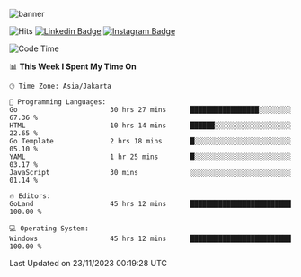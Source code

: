 ![banner](https://readme-typing-svg.herokuapp.com/?lines=Hello,+There!+👋;This+is+ryanbekhen....;Nice+to+meet+you!&center=false)

![Hits](https://hits.seeyoufarm.com/api/count/incr/badge.svg?url=https%3A%2F%2Fgithub.com%2Fryanbekhen%2Fhit-counter&count_bg=%2379C83D&title_bg=%23555555&icon=github.svg&icon_color=%23E7E7E7&title=Provile+views&edge_flat=true)
[![Linkedin Badge](https://img.shields.io/badge/-LinkedIn-0e76a8?style=flat-square&logo=Linkedin&logoColor=white)](https://linkedin.com/in/ryanbekhen)
[![Instagram Badge](https://img.shields.io/badge/-Instagram-e4405f?style=flat-square&logo=Instagram&logoColor=white)](https://instagram.com/ryanbekhen.dev/)

<!--START_SECTION:waka-->
![Code Time](http://img.shields.io/badge/Code%20Time-883%20hrs%2022%20mins-blue)

📊 **This Week I Spent My Time On** 

```text
🕑︎ Time Zone: Asia/Jakarta

💬 Programming Languages: 
Go                       30 hrs 27 mins      █████████████████░░░░░░░░   67.36 % 
HTML                     10 hrs 14 mins      ██████░░░░░░░░░░░░░░░░░░░   22.65 % 
Go Template              2 hrs 18 mins       █░░░░░░░░░░░░░░░░░░░░░░░░   05.10 % 
YAML                     1 hr 25 mins        █░░░░░░░░░░░░░░░░░░░░░░░░   03.17 % 
JavaScript               30 mins             ░░░░░░░░░░░░░░░░░░░░░░░░░   01.14 % 

🔥 Editors: 
GoLand                   45 hrs 12 mins      █████████████████████████   100.00 % 

💻 Operating System: 
Windows                  45 hrs 12 mins      █████████████████████████   100.00 % 
```


 Last Updated on 23/11/2023 00:19:28 UTC
<!--END_SECTION:waka-->
